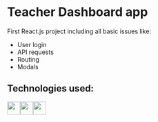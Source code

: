 # Teacher Dashboard app

First React.js project including all basic issues like:
<ul>
  <li>User login</li>
  <li>API requests</li>
  <li>Routing</li>
  <li>Modals</li>
</ul>

<h2>Technologies used:</h2>
<div style="display:flex; ">
  <img src="https://upload.wikimedia.org/wikipedia/commons/thumb/4/47/React.svg/800px-React.svg.png" height="30px">
  <img src="https://upload.wikimedia.org/wikipedia/commons/4/49/Redux.png" height="30px">
  <img src="https://upload.wikimedia.org/wikipedia/commons/thumb/1/17/GraphQL_Logo.svg/1200px-GraphQL_Logo.svg.png" height="30px">
</div>

